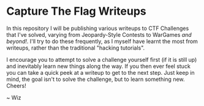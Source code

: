 # Capture The Flag Writeups

In this repository I will be publishing various writeups to CTF Challenges that I've solved, varying from Jeopardy-Style Contests to WarGames *and beyond!*. I'll try to do these frequently, as I myself have learnt the most from writeups, rather than the traditional "hacking tutorials".

I encourage you to attempt to solve a challenge yourself first (if it is still up) and inevitably learn new things along the way. If you then ever feel stuck you can take a quick peek at a writeup to get to the next step. Just keep in mind, the goal isn't to solve the challenge, but to learn something new. Cheers!

~ Wiz